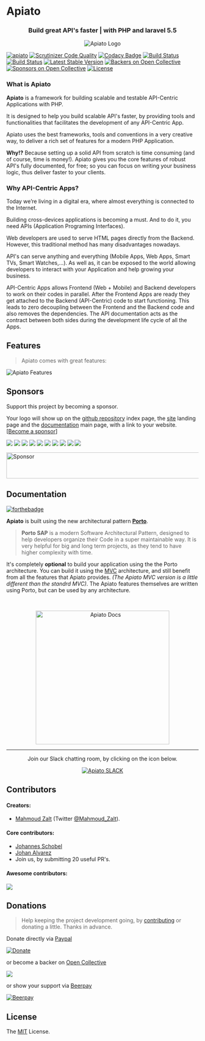 # Apiato

<h3 align="center">Build great API's faster | with PHP and laravel 5.5</h3>

<p align="center">
   <img src="https://github.com/apiato/documentation/blob/master/images/apiato-icon-medium.png" alt="Apiato Logo"/>
</p>

[![apiato](https://img.shields.io/badge/Status-Awesome-brightgreen.svg)](https://github.com/apiato/apiato)
[![Scrutinizer Code Quality](https://scrutinizer-ci.com/g/apiato/apiato/badges/quality-score.png?b=master)](https://scrutinizer-ci.com/g/apiato/apiato/?branch=master)
[![Codacy Badge](https://api.codacy.com/project/badge/Grade/ce8fed7f8fcd492ebbe5ef0fb36c0a9a)](https://www.codacy.com/app/mahmoudz/apiato?utm_source=github.com&utm_medium=referral&utm_content=apiato/apiato&utm_campaign=badger)
[![Build Status](https://scrutinizer-ci.com/g/apiato/apiato/badges/build.png?b=master)](https://scrutinizer-ci.com/g/apiato/apiato/build-status/master)
[![Build Status](https://travis-ci.org/apiato/apiato.svg?branch=master)](https://travis-ci.org/apiato/apiato)
[![Latest Stable Version](https://poser.pugx.org/apiato/apiato/v/stable)](https://packagist.org/packages/apiato/apiato)
[![Backers on Open Collective](https://opencollective.com/apiato/backers/badge.svg)](#backers) 
[![Sponsors on Open Collective](https://opencollective.com/apiato/sponsors/badge.svg)](#sponsors)
[![License](https://poser.pugx.org/apiato/apiato/license)](https://packagist.org/packages/apiato/apiato)

<a name="Introduction"></a>

### What is Apiato

**Apiato** is a framework for building scalable and testable API-Centric Applications with PHP.
      
It is designed to help you build scalable API's faster, by providing tools and functionalities that facilitates the development of any API-Centric App.

Apiato uses the best frameworks, tools and conventions in a very creative way, to deliver a rich set of features for a modern PHP Application.

**Why!?** Because setting up a solid API from scratch is time consuming (and of course, time is money!). 
Apiato gives you the core features of robust API's fully documented, for free; so you can focus on writing your business logic, thus deliver faster to your clients.

### Why API-Centric Apps?

Today we’re living in a digital era, where almost everything is connected to the Internet.

Building cross-devices applications is becoming a must. And to do it, you need APIs (Application Programing Interfaces).

Web developers are used to serve HTML pages directly from the Backend. However, this traditional method has many disadvantages nowadays.

API's can serve anything and everything (Mobile Apps, Web Apps, Smart TVs, Smart Watches,...).
As well as, it can be exposed to the world allowing developers to interact with your Application and help growing your business.

API-Centric Apps allows Frontend (Web + Mobile) and Backend developers to work on their codes in parallel. After the Frontend Apps are ready they get attached to the Backend (API-Centric) code to start functioning. This leads to zero decoupling between the Frontend and the Backend code and also removes the dependencies. The API documentation acts as the contract between both sides during the development life cycle of all the Apps.

<a name="Features"></a>
## Features

> Apiato comes with great features:

<img src="https://github.com/apiato/documentation/blob/master/images/features.png" alt="Apiato Features"/>

<a name="Sponsors"></a>
## Sponsors

Support this project by becoming a sponsor. 

Your logo will show up on the [github repository](https://github.com/apiato/apiato/) index page, the [site](http://apiato.io/) landing page and the [documentation](http://docs.apiato.io/) main page, with a link to your website. [[Become a sponsor](https://opencollective.com/apiato#sponsor)]

<a href="https://opencollective.com/apiato/sponsor/0/website" target="_blank"><img src="https://opencollective.com/apiato/sponsor/0/avatar.svg"></a>
<a href="https://opencollective.com/apiato/sponsor/1/website" target="_blank"><img src="https://opencollective.com/apiato/sponsor/1/avatar.svg"></a>
<a href="https://opencollective.com/apiato/sponsor/2/website" target="_blank"><img src="https://opencollective.com/apiato/sponsor/2/avatar.svg"></a>
<a href="https://opencollective.com/apiato/sponsor/3/website" target="_blank"><img src="https://opencollective.com/apiato/sponsor/3/avatar.svg"></a>
<a href="https://opencollective.com/apiato/sponsor/4/website" target="_blank"><img src="https://opencollective.com/apiato/sponsor/4/avatar.svg"></a>
<a href="https://opencollective.com/apiato/sponsor/5/website" target="_blank"><img src="https://opencollective.com/apiato/sponsor/5/avatar.svg"></a>
<a href="https://opencollective.com/apiato/sponsor/6/website" target="_blank"><img src="https://opencollective.com/apiato/sponsor/6/avatar.svg"></a>
<a href="https://opencollective.com/apiato/sponsor/7/website" target="_blank"><img src="https://opencollective.com/apiato/sponsor/7/avatar.svg"></a>
<a href="https://opencollective.com/apiato/sponsor/8/website" target="_blank"><img src="https://opencollective.com/apiato/sponsor/8/avatar.svg"></a>
<a href="https://opencollective.com/apiato/sponsor/9/website" target="_blank"><img src="https://opencollective.com/apiato/sponsor/9/avatar.svg"></a>

<a target='_blank' rel='nofollow' href='https://app.codesponsor.io/link/JHiroABWV9N5QKgcFuTA2NxX/apiato/apiato'>
  <img alt='Sponsor' width='888' height='68' src='https://app.codesponsor.io/embed/JHiroABWV9N5QKgcFuTA2NxX/apiato/apiato.svg' />
</a>

<a name="Documentation"></a>
## Documentation

[![forthebadge](http://forthebadge.com/images/badges/ages-12.svg)](http://apiato.io)

**Apiato** is built using the new architectural pattern **[Porto](https://github.com/Mahmoudz/Porto)**.
> **Porto SAP** is a modern Software Architectural Pattern, designed to help developers organize their Code in a super maintainable way. It is very helpful for big and long term projects, as they tend to have higher complexity with time.

It's completely **optional** to build your application using the the Porto architecture.
You can build it using the [MVC](http://docs.apiato.io/getting-started/architecture/#mvc-intro) architecture, and still benefit from all the features that Apiato provides. *(The Apiato MVC version is a little different than the standrd MVC)*. The Apiato features themselves are written using Porto, but can be used by any architecture.

<br>

<p align="center">
	<a href="http://docs.apiato.io/">
	   <img src="https://github.com/apiato/documentation/blob/master/images/documentation-button.png" width=350px" alt="Apiato Docs"/>
	</a>
</p>

---

<p align="center">Join our Slack chatting room, by clicking on the icon below.</p>

<p align="center">
	<a href="https://slackin-mezlsumyvc.now.sh/">
	   <img src="https://s19.postimg.org/h7pvzy9ar/Slack-i_OS-icon.png" alt="Apiato SLACK"/>
	</a>
</p>

<a name="Contributors"></a>
## Contributors

#### Creators:

- [Mahmoud Zalt](https://zalt.me/) (Twitter [@Mahmoud_Zalt](https://twitter.com/Mahmoud_Zalt)).

#### Core contributors:

- [Johannes Schobel](https://github.com/johannesschobel)
- [Johan Alvarez](https://github.com/llstarscreamll)
- Join us, by submitting 20 useful PR's.

#### Awesome contributors:

<a href="https://github.com/apiato/apiato/graphs/contributors"><img src="https://opencollective.com/apiato/contributors.svg?width=890" /></a>

<a name="Donations"></a>
## Donations

> Help keeping the project development going, by [contributing](http://docs.apiato.io/miscellaneous/contribution/#Contributing-Apiato) or donating a little. 
> Thanks in advance.

Donate directly via [Paypal](https://www.paypal.me/mzalt)

[![Donate](https://img.shields.io/badge/Donate-PayPal-green.svg)](https://www.paypal.me/mzalt) 

or become a backer on [Open Collective](https://opencollective.com/apiato#backer)

<a href="https://opencollective.com/apiato#backers" target="_blank"><img src="https://opencollective.com/apiato/backers.svg?width=890"></a>

or show your support via [Beerpay](https://beerpay.io/apiato/apiato)

[![Beerpay](https://beerpay.io/apiato/apiato/badge.svg?style=flat)](https://beerpay.io/apiato/apiato)

<a name="License"></a>
## License

The [MIT](https://github.com/apiato/apiato/blob/master/LICENSE) License.
